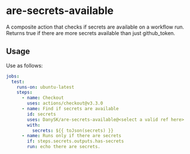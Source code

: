 # are-secrets-available
A composite action that checks if secrets are available on a workflow run.
Returns true if there are more secrets available than just github_token.

## Usage

Use as follows:

```yaml
jobs:
  test:
    runs-on: ubuntu-latest
    steps:
      - name: Checkout
        uses: actions/checkout@v3.3.0
      - name: Find if secrets are available
        id: secrets
        uses: DanySK/are-secrets-available@<select a valid ref here>
        with:
          secrets: ${{ toJson(secrets) }}
      - name: Runs only if there are secrets
        if: steps.secrets.outputs.has-secrets
        run: echo there are secrets.
```
